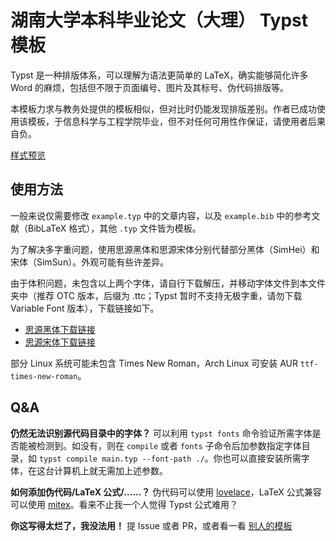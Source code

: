 # 湖南大学本科毕业论文（大理） Typst 模板

Typst 是一种排版体系，可以理解为语法更简单的 LaTeX，确实能够简化许多 Word 的麻烦，包括但不限于页面编号、图片及其标号、伪代码排版等。

本模板力求与教务处提供的模板相似，但对比时仍能发现排版差别。作者已成功使用该模板，于信息科学与工程学院毕业，但不对任何可用性作保证，请使用者后果自负。

[样式预览](./assets/example.pdf)

## 使用方法

一般来说仅需要修改 `example.typ` 中的文章内容，以及 `example.bib` 中的参考文献（BibLaTeX 格式），其他 `.typ` 文件皆为模板。

为了解决多字重问题，使用思源黑体和思源宋体分别代替部分黑体（SimHei）和宋体（SimSun）。外观可能有些许差异。

由于体积问题，未包含以上两个字体，请自行下载解压，并移动字体文件到本文件夹中（推荐 OTC 版本，后缀为 .ttc；Typst 暂时不支持无极字重，请勿下载 Variable Font 版本），下载链接如下。

- [思源黑体下载链接](https://github.com/adobe-fonts/source-han-sans/releases/download/2.004R/SourceHanSansOTC.zip)
- [思源宋体下载链接](https://github.com/adobe-fonts/source-han-serif/releases/download/2.002R/03_SourceHanSerifOTC.zip)

部分 Linux 系统可能未包含 Times New Roman，Arch Linux 可安装 AUR `ttf-times-new-roman`。

## Q&A

**仍然无法识别源代码目录中的字体？** 可以利用 `typst fonts` 命令验证所需字体是否能被检测到。如没有，则在 `compile` 或者 `fonts` 子命令后加参数指定字体目录，如 `typst compile main.typ --font-path ./`。你也可以直接安装所需字体，在这台计算机上就无需加上述参数。

**如何添加伪代码/LaTeX 公式/……？** 伪代码可以使用 [lovelace](https://typst.app/universe/package/lovelace)，LaTeX 公式兼容可以使用 [mitex](https://typst.app/universe/package/mitex)。看来不止我一个人觉得 Typst 公式难用？

**你这写得太烂了，我没法用！** 提 Issue 或者 PR，或者看一看 [别人的模板](https://github.com/Mufanc/hnuthss-template)
